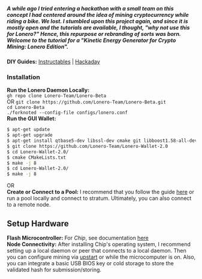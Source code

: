 
##### A while ago I tried entering a hackathon with a small team on this concept I had centered around the idea of mining cryptocurrency while riding a bike. We lost. I stumbled upon this project again, and since it is mostly open and the tutorials are available, I thought, "why not use this for Lonero?" Hence, this repurpose or rebranding of sorts was born. Welcome to the tutorial for a "Kinetic Energy Generator for Crypto Mining: Lonero Edition". 

**DIY Guides:** [Instructables](https://www.instructables.com/Kinetic-Energy-Generator-for-Crypto-Mining/) | [Hackaday](https://hackaday.io/project/162489-kinetic-energy-generator-for-crypto-mining)

### Installation
**Run the Lonero Daemon Locally:** \
``gh repo clone Lonero-Team/Lonero-Beta`` \
OR ``git clone https://github.com/Lonero-Team/Lonero-Beta.git`` \
``cd Lonero-Beta`` \
``./forknoted --config-file configs/lonero.conf`` \
**Run the GUI Wallet:**
```bash
$ apt-get update
$ apt-get upgrade
$ apt-get install qtbase5-dev libssl-dev cmake git libboost1.58-all-dev build-essential g++
$ git clone https://github.com/Lonero-Team/Lonero-Wallet-2.0
$ cd Lonero-Wallet-2.0/
$ cmake CMakeLists.txt
$ make -j 8
$ cd Lonero-Wallet-2.0/
$ make -j 8
```
OR \
**Create or Connect to a Pool:** I recommend that you follow the guide [here](https://github.com/Lonero-Team/LNR-Mining-Pool) or run a pool locally and connect to stratum. Ultimately, you can also connect to a remote node.

## Setup Hardware
**Flash Microcontroller:** For *Chip*, see documentation [here](http://www.chip-community.org/index.php/Documentation) \
**Node Connectivity:** After installing Chip's operating system, I recommend setting up a local daemon or peer that connects to a local daemon. Then you can configure mining via [upstart](http://upstart.ubuntu.com/) or while the microcomputer is on. Also, you can integrate a basic USB BIOS key or cold storage to store the validated hash for submission/storing.
